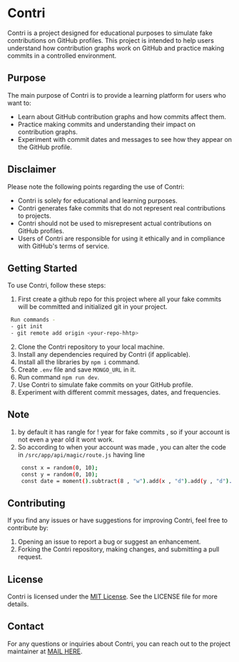 # Contri

Contri is a project designed for educational purposes to simulate fake contributions on GitHub profiles. This project is intended to help users understand how contribution graphs work on GitHub and practice making commits in a controlled environment.

## Purpose

The main purpose of Contri is to provide a learning platform for users who want to:

- Learn about GitHub contribution graphs and how commits affect them.
- Practice making commits and understanding their impact on contribution graphs.
- Experiment with commit dates and messages to see how they appear on the GitHub profile.

## Disclaimer

Please note the following points regarding the use of Contri:

- Contri is solely for educational and learning purposes.
- Contri generates fake commits that do not represent real contributions to projects.
- Contri should not be used to misrepresent actual contributions on GitHub profiles.
- Users of Contri are responsible for using it ethically and in compliance with GitHub's terms of service.

## Getting Started

To use Contri, follow these steps:

1. First create a github repo for this project where all your fake commits will be committed and initialized git in your project.
 ```bash
  Run commands -
  - git init
  - git remote add origin <your-repo-hhtp>
  ```
2. Clone the Contri repository to your local machine.
3. Install any dependencies required by Contri (if applicable).
4. Install all the libraries by `npm i` command.
5. Create `.env` file and save `MONGO_URL` in it.
6. Run command `npm run dev`.
7. Use Contri to simulate fake commits on your GitHub profile.
8. Experiment with different commit messages, dates, and frequencies.

## Note

1. by default it has rangle for ! year for fake commits , so if your account is not even a year old it wont work.
2. So according to when your account was made , you can alter the code in `/src/app/api/magic/route.js` having line
   ```bash
    const x = random(0, 10);
    const y = random(0, 10);
    const date = moment().subtract(8 , "w").add(x , "d").add(y , "d").format();
   ```

## Contributing

If you find any issues or have suggestions for improving Contri, feel free to contribute by:

1. Opening an issue to report a bug or suggest an enhancement.
2. Forking the Contri repository, making changes, and submitting a pull request.

## License

Contri is licensed under the [MIT License](LICENSE.md). See the LICENSE file for more details.

## Contact

For any questions or inquiries about Contri, you can reach out to the project maintainer at [MAIL HERE](mailto:rishabhpandey230@.com).

